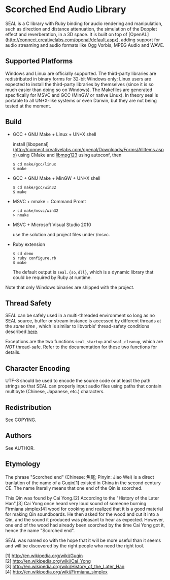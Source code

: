 # Scorched End Audio Library

SEAL is a C library with Ruby binding for audio rendering and manipulation,
such as direction and distance attenuation, the simulation of the Dopplet
effect and reverberation, in a 3D space. It is built on top of [OpenAL]
(http://connect.creativelabs.com/openal/default.aspx), adding support for
audio streaming and audio formats like Ogg Vorbis, MPEG Audio and WAVE.

## Supported Platforms

Windows and Linux are officially supported. The third-party libraries are
redistributed in binary forms for 32-bit Windows only; Linux users are
expected to install the third-party libraries by themselves (since it is
so much easier than doing so on Windows). The Makefiles are generated
specifically for MSVC and GCC (MinGW or native Linux). In theory seal
is portable to all UN*X-like systems or even Darwin, but they are not being
tested at the moment.

## Build

-   GCC + GNU Make + Linux + UN*X shell

    install [libopenal]
    (http://connect.creativelabs.com/openal/Downloads/Forms/AllItems.aspx)
    using CMake and [libmpg123](http://sourceforge.net/projects/mpg123/) using
    autoconf, then

        $ cd make/gcc/linux
        $ make

-   GCC + GNU Make + MinGW + UN*X shell

        $ cd make/gcc/win32
        $ make

-   MSVC + nmake + Command Promt

        > cd make/msvc/win32
        > nmake

-   MSVC + Microsoft Visual Studio 2010

    use the solution and project files under /msvc.

-   Ruby extension

        $ cd demo
        $ ruby configure.rb
        $ make
        
    The default output is `seal.{so,dll}`, which is a dynamic library that
    could be required by Ruby at runtime.

Note that only Windows binaries are shipped with the project.

## Thread Safety

SEAL can be safely used in a multi-threaded environment so long as no SEAL
source, buffer or stream instance is accessed by different threads at the
*same time* , which is similar to libvorbis' thread-safety conditions
described [here](http://xiph.org/vorbis/doc/vorbisfile/threads.html).

Exceptions are the two functions `seal_startup` and `seal_cleanup`, which are
*NOT* thread-safe. Refer to the documentation for these two functions for
details.

## Character Encoding

UTF-8 should be used to encode the source code or at least the path strings so
that SEAL can properly input audio files using paths that contain multibyte
(Chinese, Japanese, etc.) characters.

## Redistribution

See COPYING.

## Authors

See AUTHOR.

## Etymology

The phrase "Scorched end" (Chinese: 焦尾; Pinyin: Jiao Wei) is a direct
tranlation of the name of a Guqin[1] existed in China in the second
century CE. The name literally means that one end of the Qin is scorched.

This Qin was found by Cai Yong.[2] According to the "History of the Later
Han",[3] Cai Yong once heard very loud sound of someone burning Firmiana
simplex[4] wood for cooking and realized that it is a good material for
making Qin soundboards. He then asked for the wood and cut it into a Qin,
and the sound it produced was pleasant to hear as expected. However, one
end of the wood had already been scorched by the time Cai Yong got it,
hence the name "Scorched end".

SEAL was named so with the hope that it will be more useful than it seems
and will be discovered by the right people who need the right tool.

[1] http://en.wikipedia.org/wiki/Guqin  
[2] http://en.wikipedia.org/wiki/Cai_Yong  
[3] http://en.wikipedia.org/wiki/History_of_the_Later_Han  
[4] http://en.wikipedia.org/wiki/Firmiana_simplex  
